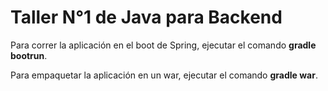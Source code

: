 # Taller N°1 de Java para Backend

Para correr la aplicación en el boot de Spring, ejecutar el comando **gradle bootrun**.

Para empaquetar la aplicación en un war, ejecutar el comando **gradle war**.
